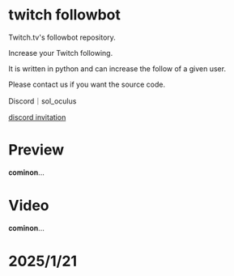 # twitch followbot
Twitch.tv's followbot repository.

Increase your Twitch following.

It is written in python and can increase the follow of a given user.

Please contact us if you want the source code.

Discord｜sol_oculus

[discord invitation](https://discord.gg/gUGmD77t4A)


# Preview
𝐜𝐨𝐦𝐢𝐧𝐨𝐧...

# Video
𝐜𝐨𝐦𝐢𝐧𝐨𝐧...

# 2025/1/21
